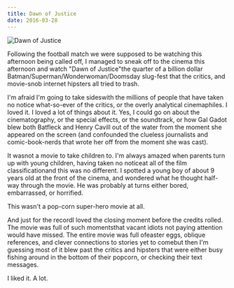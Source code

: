 ```yaml
---
title: Dawn of Justice
date: 2016-03-28
---
```


![Dawn of Justice](https://source.unsplash.com/DWyRC2juMgs/1600x900)

Following the football match we were supposed to be watching this afternoon being called off, I managed to sneak off to the cinema this afternoon and watch "Dawn of Justice"the quarter of a billion dollar Batman/Superman/Wonderwoman/Doomsday slug-fest that the critics, and movie-snob internet hipsters all tried to trash.

I'm afraid I'm going to take sideswith the millions of people that have taken no notice what-so-ever of the critics, or the overly analytical cinemaphiles. I loved it. I loved a lot of things about it. Yes, I could go on about the cinematography, or the special effects, or the soundtrack, or how Gal Gadot blew both Batfleck and Henry Cavill out of the water from the moment she appeared on the screen (and confounded the clueless journalists and comic-book-nerds that wrote her off from the moment she was cast).

It wasnot a movie to take children to. I'm always amazed when parents turn up with young children, having taken no noticeat all of the film classificationand this was no different. I spotted a young boy of about 9 years old at the front of the cinema, and wondered what he thought half-way through the movie. He was probably at turns either bored, embarrassed, or horrified.

This wasn't a pop-corn super-hero movie at all.

And just for the recordI loved the closing moment before the credits rolled. The movie was full of such momentsthat vacant idiots not paying attention would have missed. The entire movie was full ofeaster eggs, oblique references, and clever connections to stories yet to comebut then I'm guessing most of it blew past the critics and hipsters that were either busy fishing around in the bottom of their popcorn, or checking their text messages.

I liked it. A lot.